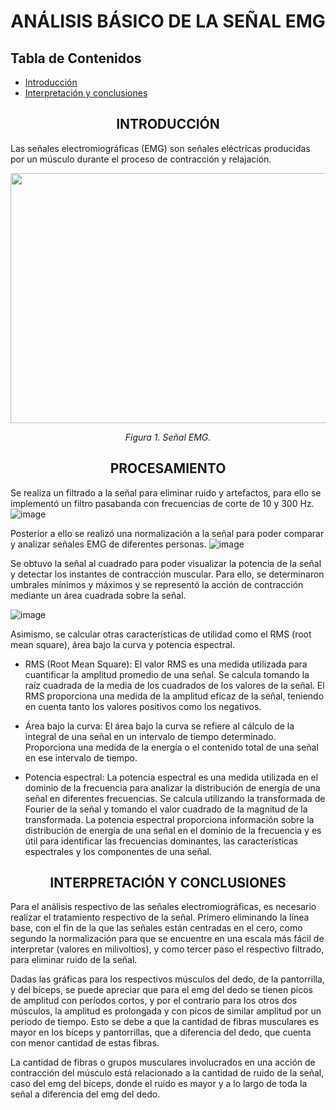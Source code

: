 <h1 align="center"> ANÁLISIS BÁSICO DE LA SEÑAL EMG</h1>

## Tabla de Contenidos
+ [Introducción](url)
+ [Interpretación y conclusiones](url)

<h2 align="center">INTRODUCCIÓN</h2>
Las señales electromiográficas (EMG) son señales eléctricas producidas por un músculo durante el proceso de contracción y relajación.

<p align="center">
  <img width="600" height="400"src="https://media.discordapp.net/attachments/781169694949244932/1114649847493038080/9k.png?width=360&height=218">
</p>
<em><p align="center">Figura 1. Señal EMG.</p></em>

<h2 align="center">PROCESAMIENTO</h2>

Se realiza un filtrado a la señal para eliminar ruido y artefactos, para ello se implementó un filtro pasabanda con frecuencias de corte de 10 y 300 Hz. 
![image](https://github.com/EstefanyMacedo/Grupo_Neurona/assets/128627620/ed2a6e00-cb98-40f0-956b-68faf6bd6843)

Posterior a ello se realizó una normalización a la señal para poder comparar y analizar señales EMG de diferentes personas. 
![image](https://github.com/EstefanyMacedo/Grupo_Neurona/assets/128627620/67ec4724-4071-41ab-89e0-97812b3e92aa)

Se obtuvo la señal al cuadrado para poder visualizar la potencia de la señal y detectar los instantes de contracción muscular. Para ello, se determinaron umbrales mínimos y máximos y se representó la acción de contracción mediante un área cuadrada sobre la señal. 

![image](https://github.com/EstefanyMacedo/Grupo_Neurona/assets/128627620/76459e98-57ad-4b27-952a-e6a665ff78aa)

Asimismo, se calcular otras características de utilidad como el RMS (root mean square), área bajo la curva y potencia espectral.
- RMS (Root Mean Square):
El valor RMS es una medida utilizada para cuantificar la amplitud promedio de una señal. Se calcula tomando la raíz cuadrada de la media de los cuadrados de los valores de la señal. El RMS proporciona una medida de la amplitud eficaz de la señal, teniendo en cuenta tanto los valores positivos como los negativos.

- Área bajo la curva:
El área bajo la curva se refiere al cálculo de la integral de una señal en un intervalo de tiempo determinado. Proporciona una medida de la energía o el contenido total de una señal en ese intervalo de tiempo.

- Potencia espectral:
La potencia espectral es una medida utilizada en el dominio de la frecuencia para analizar la distribución de energía de una señal en diferentes frecuencias. Se calcula utilizando la transformada de Fourier de la señal y tomando el valor cuadrado de la magnitud de la transformada.
La potencia espectral proporciona información sobre la distribución de energía de una señal en el dominio de la frecuencia y es útil para identificar las frecuencias dominantes, las características espectrales y los componentes de una señal. 

<h2 align="center">INTERPRETACIÓN Y CONCLUSIONES</h2>
Para el análisis respectivo de las señales electromiográficas, es necesario realizar el tratamiento respectivo de la señal. Primero eliminando la línea base, con el fin de la que las señales están centradas en el cero, como segundo la normalización para que se encuentre en una escala más fácil de interpretar (valores en milivoltios), y como tercer paso el respectivo filtrado, para eliminar ruido de la señal.

Dadas las gráficas para los respectivos músculos del dedo, de la pantorrilla, y del bíceps, se puede apreciar que para el emg del dedo se tienen picos de amplitud con períodos cortos, y por el contrario para los otros dos músculos, la amplitud es prolongada y con picos de similar amplitud por un periodo de tiempo. Esto se debe a que la cantidad de fibras musculares es mayor en los bíceps y pantorrillas, que a diferencia del dedo, que cuenta con menor cantidad de estas fibras.

La cantidad de fibras o grupos musculares involucrados en una acción de contracción del músculo está relacionado a la cantidad de ruido de la señal, caso del emg del bíceps, donde el ruido es mayor y a lo largo de toda la señal a diferencia del emg del dedo.
